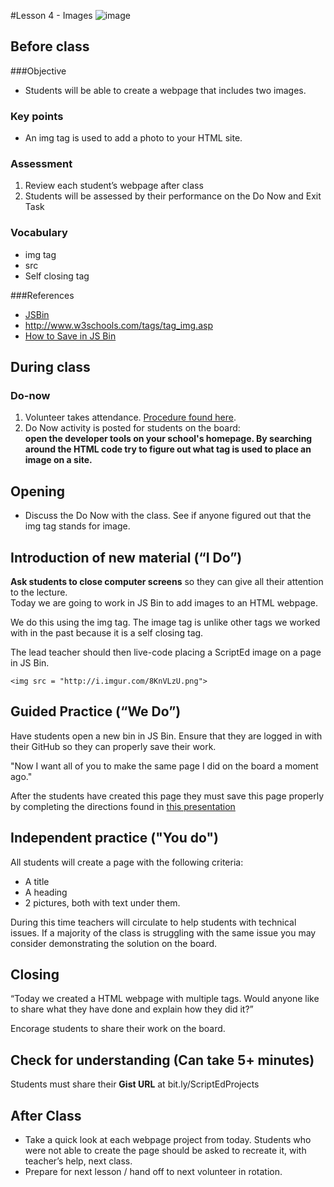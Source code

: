 #Lesson 4 - Images
![image](http://i.imgur.com/LnFsXHH.png)

## Before class

###Objective

* Students will be able to create a webpage that includes two images.

### Key points

* An img tag is used to add a photo to your HTML site. 

### Assessment

1. Review each student’s webpage after class 
2. Students will be assessed by their performance on the Do Now and Exit Task


### Vocabulary

* img tag
* src
* Self closing tag


###References

* [JSBin](jsbin.com)
* http://www.w3schools.com/tags/tag_img.asp
* [How to Save in JS Bin](https://docs.google.com/presentation/d/1uBzV_Ai6KtdSYoNc4izqnihwMvqzSp8sXmX6uF5PNGY/edit?usp=sharing)


## During class

### Do-now

1. Volunteer takes attendance. [Procedure found here](https://docs.google.com/document/d/19IIhqykr70vj7wnqyJYuQNTkd9GX56Xgl3omD42IcMk/edit).
2. Do Now activity is posted for students on the board:  
**open the developer tools on your school's homepage. By searching around the HTML code try to figure out what tag is used to place an image on a site.**

## Opening

* Discuss the Do Now with the class. See if anyone figured out that the img tag stands for image. 

## Introduction of new material (“I Do”)

**Ask students to close computer screens** so they can give all their attention to the lecture.  
Today we are going to work in JS Bin to add images to an HTML webpage.

We do this using the img tag. The image tag is unlike other tags we worked with in the past because it is a self closing tag. 

The lead teacher should then live-code placing a ScriptEd image on a page in JS Bin.

```
<img src = "http://i.imgur.com/8KnVLzU.png">
```


## Guided Practice (“We Do”)

Have students open a new bin in JS Bin. Ensure that they are logged in with their GitHub so they can properly save their work.

"Now I want all of you to make the same page I did on the board a moment ago."

After the students have created this page they must save this page properly by completing the directions found in [this presentation](https://docs.google.com/presentation/d/1uBzV_Ai6KtdSYoNc4izqnihwMvqzSp8sXmX6uF5PNGY/edit?usp=sharing)

## Independent practice ("You do")

All students will create a page with the following criteria:

* A title
* A heading
* 2 pictures, both with text under them.

During this time teachers will circulate to help students with technical issues. If a majority of the class is struggling with the same issue you may consider demonstrating the solution on the board.

## Closing
“Today we created a HTML webpage with multiple tags. Would anyone like to share what they have done and explain how they did it?”

Encorage students to share their work on the board.

## Check for understanding (Can take 5+ minutes)
Students must share their **Gist URL** at bit.ly/ScriptEdProjects

 
## After Class
* Take a quick look at each webpage project from today. Students who were not able to create the page should be asked to recreate it, with teacher’s help, next class.
* Prepare for next lesson / hand off to next volunteer in rotation.

